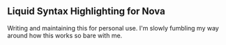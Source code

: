 ## Liquid Syntax Highlighting for Nova

Writing and maintaining this for personal use. I'm slowly fumbling my way around how this works so bare with me.
